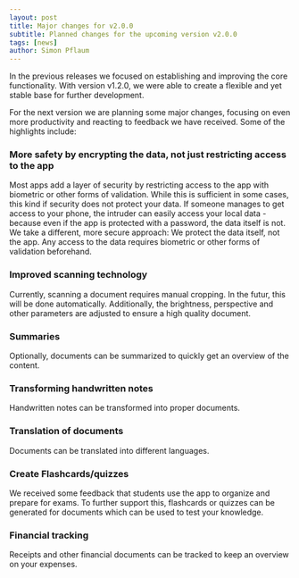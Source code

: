 ```yaml
---
layout: post
title: Major changes for v2.0.0
subtitle: Planned changes for the upcoming version v2.0.0
tags: [news]
author: Simon Pflaum
---
```


In the previous releases we focused on establishing and improving the core functionality.
With version v1.2.0, we were able to create a flexible and yet stable base for further development.

For the next version we are planning some major changes, focusing on even more productivity and reacting to feedback we have received.
Some of the highlights include:

### More safety by encrypting the data, not just restricting access to the app
Most apps add a layer of security by restricting access to the app with biometric or other forms of validation.
While this is sufficient in some cases, this kind if security does not protect your data. 
If someone manages to get access to your phone, the intruder can easily access your local data - because even if the app is protected with a password, the data itself is not.
We take a different, more secure approach: We protect the data itself, not the app. Any access to the data requires biometric or other forms of validation beforehand.

### Improved scanning technology 
Currently, scanning a document requires manual cropping. In the futur, this will be done automatically.
Additionally, the brightness, perspective and other parameters are adjusted to ensure a high quality document.

### Summaries
Optionally, documents can be summarized to quickly get an overview of the content.

### Transforming handwritten notes
Handwritten notes can be transformed into proper documents.

### Translation of documents 
Documents can be translated into different languages.

### Create Flashcards/quizzes
We received some feedback that students use the app to organize and prepare for exams.
To further support this, flashcards or quizzes can be generated for documents which can be used to test your knowledge.

### Financial tracking
Receipts and other financial documents can be tracked to keep an overview on your expenses.
